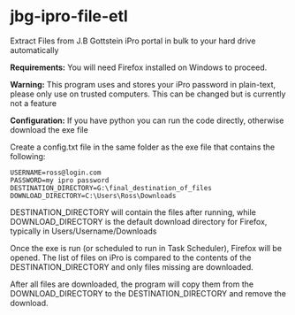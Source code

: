 
# jbg-ipro-file-etl
Extract Files from J.B Gottstein iPro portal in bulk to your hard drive automatically

**Requirements:** 
You will need Firefox installed on Windows to proceed.  

**Warning:**
This program uses and stores your iPro password in plain-text, please only use on trusted computers. This can be changed but is currently not a feature

**Configuration:**
If you have python you can run the code directly, otherwise download the exe file

Create a config.txt file in the same folder as the exe file that contains the following:

    USERNAME=ross@login.com
    PASSWORD=my ipro password
    DESTINATION_DIRECTORY=G:\final_destination_of_files
    DOWNLOAD_DIRECTORY=C:\Users\Ross\Downloads 

DESTINATION_DIRECTORY will contain the files after running, while DOWNLOAD_DIRECTORY is the default download directory for Firefox, typically in Users/Username/Downloads

Once the exe is run (or scheduled to run in Task Scheduler), Firefox will be opened. The list of files on iPro is compared to the contents of the DESTINATION_DIRECTORY and only files missing are downloaded.

After all files are downloaded, the program will copy them from the DOWNLOAD_DIRECTORY to the DESTINATION_DIRECTORY and remove the download.
